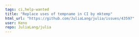 ```yaml
---
tags: ci,help-wanted
title: "Replace uses of tempname in CI by mktemp"
html_url: "https://github.com/JuliaLang/julia/issues/43597"
user: Keno
repo: JuliaLang/julia
---
```


